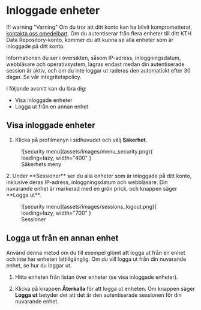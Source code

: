 # Inloggade enheter

!!! warning "Varning"
    Om du tror att ditt konto kan ha blivit komprometterat, <a href="mailto:it-support@kth.se" target="_blank">kontakta oss omedelbart</a>.
Om du autentiserar från flera enheter till ditt KTH Data Repository-konto, kommer du att kunna se alla enheter som är inloggade på ditt konto.

Informationen du ser i översikten, såsom IP-adress, inloggningsdatum, webbläsare och operativsystem, lagras endast medan din autentiserade session är aktiv, och om du inte loggar ut raderas den automatiskt efter 30 dagar. Se vår integritetspolicy.

I följande avsnitt kan du lära dig:

- Visa inloggade enheter
- Logga ut från en annan enhet

## Visa inloggade enheter

1. Klicka på profilmenyn i sidhuvudet och välj **Säkerhet**.

<figure markdown="span">
    ![security menu](assets/images/menu_security.png){ loading=lazy, width="400" }
  <figcaption>Säkerhets meny</figcaption>
</figure>
2. Under **Sessioner** ser du alla enheter som är inloggade på ditt konto, inklusive deras IP-adress, inloggningsdatum och webbläsare. Din nuvarande enhet är markerad med en grön prick, och knappen säger **Logga ut**.
<figure markdown="span">
    ![security menu](assets/images/sessions_logout.png){ loading=lazy, width="700" }
  <figcaption>Sessioner</figcaption>
</figure>

## Logga ut från en annan enhet

Använd denna metod om du till exempel glömt att logga ut från en enhet och inte har enheten lättillgänglig. Om du vill logga ut från din nuvarande enhet, se hur du loggar ut.

1. Hitta enheten från listan över enheter (se visa inloggade enheter).

2. Klicka på knappen **Återkalla** för att logga ut enheten. Om knappen säger **Logga ut** betyder det att det är den autentiserade sessionen för din nuvarande enhet.

